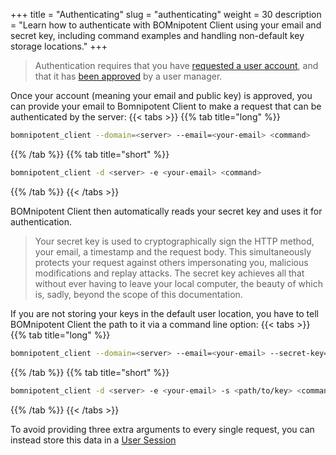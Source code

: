 +++
title = "Authenticating"
slug = "authenticating"
weight = 30
description = "Learn how to authenticate with BOMnipotent Client using your email and secret key, including command examples and handling non-default key storage locations."
+++

> Authentication requires that you have [requested a user account](/client/basics/account-creation/), and that it has [been approved](/client/manager/user-management/user-approval/) by a user manager.

Once your account (meaning your email and public key) is approved, you can provide your email to Bomnipotent Client to make a request that can be authenticated by the server:
{{< tabs >}}
{{% tab title="long" %}}
```bash
bomnipotent_client --domain=<server> --email=<your-email> <command>
```
{{% /tab %}}
{{% tab title="short" %}}
```bash
bomnipotent_client -d <server> -e <your-email> <command>
```
{{% /tab %}}
{{< /tabs >}}

BOMnipotent Client then automatically reads your secret key and uses it for authentication.

> Your secret key is used to cryptographically sign the HTTP method, your email, a timestamp and the request body. This simultaneously protects your request against others impersonating you, malicious modifications and replay attacks. The secret key achieves all that without ever having to leave your local computer, the beauty of which is, sadly, beyond the scope of this documentation.

If you are not storing your keys in the default user location, you have to tell BOMnipotent Client the path to it via a command line option:
{{< tabs >}}
{{% tab title="long" %}}
```bash
bomnipotent_client --domain=<server> --email=<your-email> --secret-key=<path/to/key> <command>
```
{{% /tab %}}
{{% tab title="short" %}}
```bash
bomnipotent_client -d <server> -e <your-email> -s <path/to/key> <command>
```
{{% /tab %}}
{{< /tabs >}}

To avoid providing three extra arguments to every single request, you can instead store this data in a [User Session](/client/basics/user-session/)
